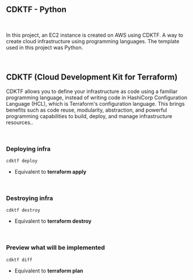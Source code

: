 ## CDKTF - Python

<br>

<p>
In this project, an EC2 instance is created on AWS using CDKTF. A way to create cloud infrastructure using programming languages. The template used in this project was Python.
</p>

<br>

## CDKTF  (Cloud Development Kit for Terraform)

<p>
CDKTF allows you to define your infrastructure as code using a familiar programming language, instead of writing code in HashiCorp Configuration Language (HCL), which is Terraform's configuration language. This brings benefits such as code reuse, modularity, abstraction, and powerful programming capabilities to build, deploy, and manage infrastructure resources..
</p>

<br>

### Deploying infra

```
cdktf deploy
```
- Equivalent to <strong>terraform apply</strong>

<br>

### Destroying infra
```
cdktf destroy
```
- Equivalent to <strong>terraform destroy</strong>

<br>

### Preview what will be implemented
```
cdktf diff
```
- Equivalent to <strong>terraform plan</strong>